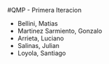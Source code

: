 #QMP - Primera Iteracion 

- Bellini, Matias
- Martinez Sarmiento, Gonzalo
- Arrieta, Luciano
- Salinas, Julian
- Loyola, Santiago
